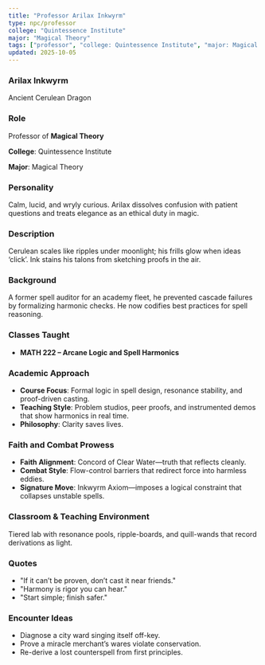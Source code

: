 ```yaml
---
title: "Professor Arilax Inkwyrm"
type: npc/professor
college: "Quintessence Institute"
major: "Magical Theory"
tags: ["professor", "college: Quintessence Institute", "major: Magical Theory", "variant:cerulean"]
updated: 2025-10-05
---
```

### Arilax Inkwyrm

Ancient Cerulean Dragon

### Role

Professor of **Magical Theory**

**College**: Quintessence Institute

**Major**: Magical Theory

### Personality

Calm, lucid, and wryly curious. Arilax dissolves confusion with patient questions and treats elegance as an ethical duty in magic.

### Description

Cerulean scales like ripples under moonlight; his frills glow when ideas ‘click’. Ink stains his talons from sketching proofs in the air.

### Background

A former spell auditor for an academy fleet, he prevented cascade failures by formalizing harmonic checks. He now codifies best practices for spell reasoning.

### Classes Taught

- **MATH 222 – Arcane Logic and Spell Harmonics**



### Academic Approach

- **Course Focus**: Formal logic in spell design, resonance stability, and proof-driven casting.
- **Teaching Style**: Problem studios, peer proofs, and instrumented demos that show harmonics in real time.
- **Philosophy**: Clarity saves lives.

### Faith and Combat Prowess

- **Faith Alignment**: Concord of Clear Water—truth that reflects cleanly.
- **Combat Style**: Flow-control barriers that redirect force into harmless eddies.
- **Signature Move**: Inkwyrm Axiom—imposes a logical constraint that collapses unstable spells.

### Classroom & Teaching Environment

Tiered lab with resonance pools, ripple-boards, and quill-wands that record derivations as light.

### Quotes

- "If it can’t be proven, don’t cast it near friends."
- "Harmony is rigor you can hear."
- "Start simple; finish safer."

### Encounter Ideas

- Diagnose a city ward singing itself off-key.
- Prove a miracle merchant’s wares violate conservation.
- Re-derive a lost counterspell from first principles.
